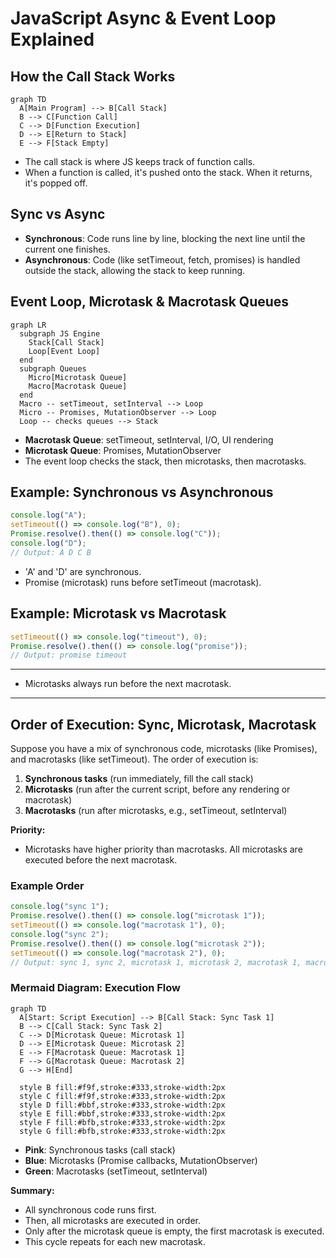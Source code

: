 # JavaScript Async & Event Loop Explained

## How the Call Stack Works

```mermaid
graph TD
  A[Main Program] --> B[Call Stack]
  B --> C[Function Call]
  C --> D[Function Execution]
  D --> E[Return to Stack]
  E --> F[Stack Empty]
```

- The call stack is where JS keeps track of function calls.
- When a function is called, it's pushed onto the stack. When it returns, it's popped off.

## Sync vs Async

- **Synchronous**: Code runs line by line, blocking the next line until the current one finishes.
- **Asynchronous**: Code (like setTimeout, fetch, promises) is handled outside the stack, allowing the stack to keep running.

## Event Loop, Microtask & Macrotask Queues

```mermaid
graph LR
  subgraph JS Engine
    Stack[Call Stack]
    Loop[Event Loop]
  end
  subgraph Queues
    Micro[Microtask Queue]
    Macro[Macrotask Queue]
  end
  Macro -- setTimeout, setInterval --> Loop
  Micro -- Promises, MutationObserver --> Loop
  Loop -- checks queues --> Stack
```

- **Macrotask Queue**: setTimeout, setInterval, I/O, UI rendering
- **Microtask Queue**: Promises, MutationObserver
- The event loop checks the stack, then microtasks, then macrotasks.

## Example: Synchronous vs Asynchronous

```js
console.log("A");
setTimeout(() => console.log("B"), 0);
Promise.resolve().then(() => console.log("C"));
console.log("D");
// Output: A D C B
```

- 'A' and 'D' are synchronous.
- Promise (microtask) runs before setTimeout (macrotask).

## Example: Microtask vs Macrotask

```js
setTimeout(() => console.log("timeout"), 0);
Promise.resolve().then(() => console.log("promise"));
// Output: promise timeout
```

---

- Microtasks always run before the next macrotask.

---

## Order of Execution: Sync, Microtask, Macrotask

Suppose you have a mix of synchronous code, microtasks (like Promises), and macrotasks (like setTimeout). The order of execution is:

1. **Synchronous tasks** (run immediately, fill the call stack)
2. **Microtasks** (run after the current script, before any rendering or macrotask)
3. **Macrotasks** (run after microtasks, e.g., setTimeout, setInterval)

**Priority:**

- Microtasks have higher priority than macrotasks. All microtasks are executed before the next macrotask.

### Example Order

```js
console.log("sync 1");
Promise.resolve().then(() => console.log("microtask 1"));
setTimeout(() => console.log("macrotask 1"), 0);
console.log("sync 2");
Promise.resolve().then(() => console.log("microtask 2"));
setTimeout(() => console.log("macrotask 2"), 0);
// Output: sync 1, sync 2, microtask 1, microtask 2, macrotask 1, macrotask 2
```

### Mermaid Diagram: Execution Flow

```mermaid
graph TD
  A[Start: Script Execution] --> B[Call Stack: Sync Task 1]
  B --> C[Call Stack: Sync Task 2]
  C --> D[Microtask Queue: Microtask 1]
  D --> E[Microtask Queue: Microtask 2]
  E --> F[Macrotask Queue: Macrotask 1]
  F --> G[Macrotask Queue: Macrotask 2]
  G --> H[End]

  style B fill:#f9f,stroke:#333,stroke-width:2px
  style C fill:#f9f,stroke:#333,stroke-width:2px
  style D fill:#bbf,stroke:#333,stroke-width:2px
  style E fill:#bbf,stroke:#333,stroke-width:2px
  style F fill:#bfb,stroke:#333,stroke-width:2px
  style G fill:#bfb,stroke:#333,stroke-width:2px
```

- **Pink**: Synchronous tasks (call stack)
- **Blue**: Microtasks (Promise callbacks, MutationObserver)
- **Green**: Macrotasks (setTimeout, setInterval)

**Summary:**

- All synchronous code runs first.
- Then, all microtasks are executed in order.
- Only after the microtask queue is empty, the first macrotask is executed.
- This cycle repeats for each new macrotask.
